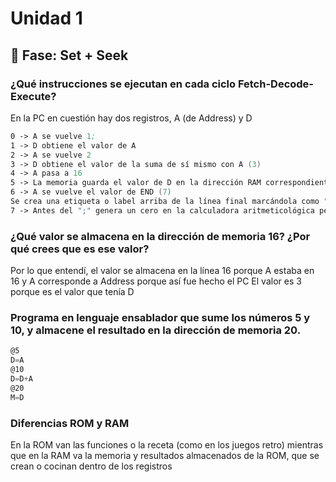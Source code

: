 # Unidad 1

## 🔎 Fase: Set + Seek



### ¿Qué instrucciones se ejecutan en cada ciclo Fetch-Decode-Execute?
En la PC en cuestión hay dos registros, A (de Address) y D  
``` asm
0 -> A se vuelve 1;
1 -> D obtiene el valor de A
2 -> A se vuelve 2
3 -> D obtiene el valor de la suma de sí mismo con A (3)
4 -> A pasa a 16
5 -> La memoria guarda el valor de D en la dirección RAM correspondiente al valor de A (RAM 16 = 3)
6 -> A se vuelve el valor de END (7)
Se crea una etiqueta o label arriba de la línea final marcándola como "END", como es la instrucción 7 entonces toma ese valor
7 -> Antes del ";" genera un cero en la calculadora aritmeticológica pero no lo usa, después genera una función JUMP que hace un salto incondicional al valor que tenga la A (que es 7), el 0 solo es parte del formato de la función JUMP
```


### ¿Qué valor se almacena en la dirección de memoria 16? ¿Por qué crees que es ese valor?
Por lo que entendí, el valor se almacena en la línea 16 porque A estaba en 16 y A corresponde a Address porque así fue hecho el PC
El valor es 3 porque es el valor que tenía D


### Programa en lenguaje ensablador que sume los números 5 y 10, y almacene el resultado en la dirección de memoria 20.
``` asm
@5
D=A
@10
D=D+A
@20
M=D
```


### Diferencias ROM y RAM
En la ROM van las funciones o la receta (como en los juegos retro) mientras que en la RAM va la memoria y resultados almacenados de la ROM, que se crean o cocinan dentro de los registros
